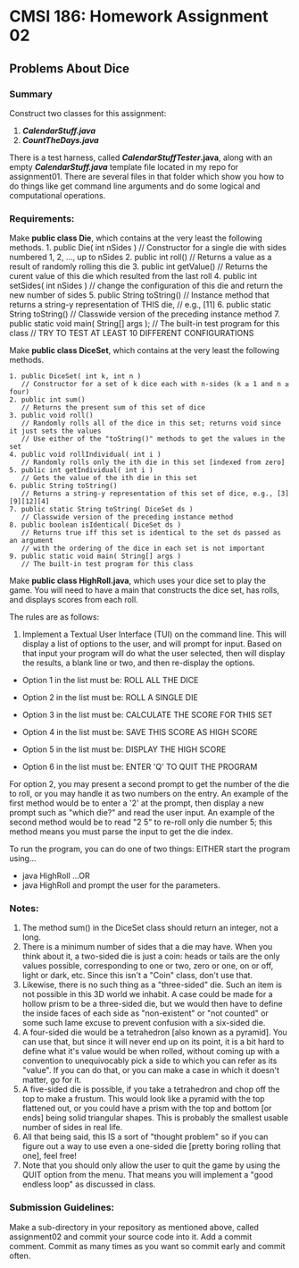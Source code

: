 
# CMSI 186: Homework Assignment 02
## Problems About Dice

### Summary

Construct two classes for this assignment:
1. **_CalendarStuff.java_** 
2. **_CountTheDays.java_**

There is a test harness, called **_CalendarStuffTester_.java**, along with an empty **_CalendarStuff.java_** template file located in my repo for assignment01.  There are  several files in that folder which show you how to do things like get command line arguments and do some logical and computational operations.

### Requirements:

Make  **public class Die**, which contains at the very least the following methods.
     1. public Die( int nSides )
       // Constructor for a single die with sides numbered 1, 2, …, up to nSides
    2. public int roll()
       // Returns a value as a result of randomly rolling this die
    3. public int getValue()
       // Returns the curent value of this die which resulted from the last roll
    4. public int setSides( int nSides )
       // change the configuration of this die and return the new number of sides
    5. public String toString()
       // Instance method that returns a string-y representation of THIS die,
       // e.g., [11]
    6. public static String toString()
       // Classwide version of the preceding instance method
    7. public static void main( String[] args );
       // The built-in test program for this class
       // TRY TO TEST AT LEAST 10 DIFFERENT CONFIGURATIONS

Make  **public class DiceSet**, which contains at the very least the following methods.
   
    1. public DiceSet( int k, int n )
       // Constructor for a set of k dice each with n-sides (k ≥ 1 and n ≥ four)
    2. public int sum()
       // Returns the present sum of this set of dice
    3. public void roll()
       // Randomly rolls all of the dice in this set; returns void since it just sets the values
       // Use either of the "toString()" methods to get the values in the set
    4. public void rollIndividual( int i )
       // Randomly rolls only the ith die in this set [indexed from zero]
    5. public int getIndividual( int i )
       // Gets the value of the ith die in this set
    6. public String toString()
       // Returns a string-y representation of this set of dice, e.g., [3][9][12][4]
    7. public static String toString( DiceSet ds )
       // Classwide version of the preceding instance method
    8. public boolean isIdentical( DiceSet ds )
       // Returns true iff this set is identical to the set ds passed as an argument
       // with the ordering of the dice in each set is not important
    9. public static void main( String[] args )
       // The built-in test program for this class
       
Make  **public class HighRoll.java**, which uses your dice set to play the game. You will need to have a main that constructs the dice set, has rolls, and displays scores from each roll. 

The rules are as follows:

1. Implement a Textual User Interface (TUI) on the command line. This will display a list of options to the user, and will prompt for input. Based on that input your program will do what the user selected, then will display the results, a blank line or two, and then re-display the options.

- Option 1 in the list must be: ROLL ALL THE DICE

- Option 2 in the list must be: ROLL A SINGLE DIE

- Option 3 in the list must be: CALCULATE THE SCORE FOR THIS SET

- Option 4 in the list must be: SAVE THIS SCORE AS HIGH SCORE

- Option 5 in the list must be: DISPLAY THE HIGH SCORE

- Option 6 in the list must be: ENTER 'Q' TO QUIT THE PROGRAM

For option 2, you may present a second prompt to get the number of the die to roll, or you may handle it as two numbers on the entry. An example of the first method would be to enter a '2' at the prompt, then display a new prompt such as "which die?" and read the user input. An example of the second method would be to read "2 5" to re-roll only die number 5; this method means you must parse the input to get the die index.

To run the program, you can do one of two things: EITHER start the program using...
- java HighRoll <number of dice> <number of sides> …OR
- java HighRoll and prompt the user for the parameters.



### Notes:

1. The method sum() in the DiceSet class should return an integer, not a long.
2. There is a minimum number of sides that a die may have. When you think about it, a two-sided die is just a coin: heads or tails are the only values possible, corresponding to one or two, zero or one, on or off, light or dark, etc. Since this isn't a "Coin" class, don't use that.
3. Likewise, there is no such thing as a "three-sided" die. Such an item is not possible in this 3D world we inhabit. A case could be made for a hollow prism to be a three-sided die, but we would then have to define the inside faces of each side as "non-existent" or "not counted" or some such lame excuse to prevent confusion with a six-sided die.
4. A four-sided die would be a tetrahedron [also known as a pyramid]. You can use that, but since it will never end up on its point, it is a bit hard to define what it's value would be when rolled, without coming up with a convention to unequivocably pick a side to which you can refer as its "value". If you can do that, or you can make a case in which it doesn't matter, go for it.
5. A five-sided die is possible, if you take a tetrahedron and chop off the top to make a frustum. This would look like a pyramid with the top flattened out, or you could have a prism with the top and bottom [or ends] being solid triangular shapes. This is probably the smallest usable number of sides in real life.
6. All that being said, this IS a sort of "thought problem" so if you can figure out a way to use even a one-sided die [pretty boring rolling that one], feel free!
7. Note that you should only allow the user to quit the game by using the QUIT option from the menu. That means you will implement a "good endless loop" as discussed in class.


### Submission Guidelines: 
Make a sub-directory in your repository as mentioned above, called assignment02 and commit your source code into it. Add a commit comment. Commit as many times as you want so commit early and commit often.
